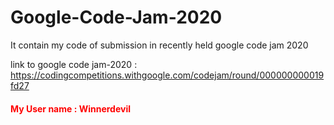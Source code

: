 # Google-Code-Jam-2020
It contain my code of submission in recently held google code jam 2020

link to google code jam-2020 : https://codingcompetitions.withgoogle.com/codejam/round/000000000019fd27
<br>
<h4 style="color: red;">My User name : Winnerdevil</h4>

